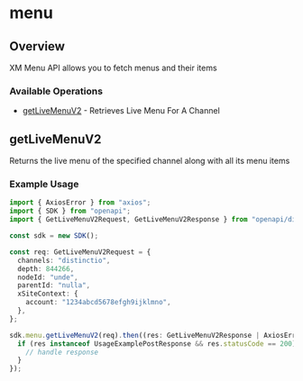 # menu

## Overview

XM Menu API allows you to fetch menus and their items

### Available Operations

* [getLiveMenuV2](#getlivemenuv2) - Retrieves Live Menu For A Channel

## getLiveMenuV2

Returns the live menu of the specified channel along with all its menu items

### Example Usage

```typescript
import { AxiosError } from "axios";
import { SDK } from "openapi";
import { GetLiveMenuV2Request, GetLiveMenuV2Response } from "openapi/dist/sdk/models/operations";

const sdk = new SDK();

const req: GetLiveMenuV2Request = {
  channels: "distinctio",
  depth: 844266,
  nodeId: "unde",
  parentId: "nulla",
  xSiteContext: {
    account: "1234abcd5678efgh9ijklmno",
  },
};

sdk.menu.getLiveMenuV2(req).then((res: GetLiveMenuV2Response | AxiosError) => {
  if (res instanceof UsageExamplePostResponse && res.statusCode == 200) {
    // handle response
  }
});
```
